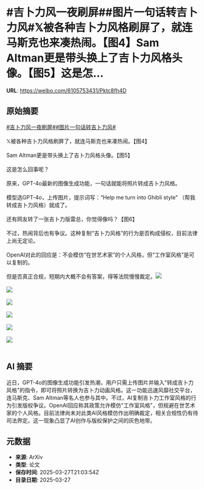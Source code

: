 # #吉卜力风一夜刷屏##图片一句话转吉卜力风#𝕏被各种吉卜力风格刷屏了，就连马斯克也来凑热闹。【图4】Sam Altman更是带头换上了吉卜力风格头像。【图5】这是怎...

**URL**: https://weibo.com/6105753431/Pktc8fh4D

## 原始摘要

<a href="https://m.weibo.cn/search?containerid=231522type%3D1%26t%3D10%26q%3D%23%E5%90%89%E5%8D%9C%E5%8A%9B%E9%A3%8E%E4%B8%80%E5%A4%9C%E5%88%B7%E5%B1%8F%23&amp;extparam=%23%E5%90%89%E5%8D%9C%E5%8A%9B%E9%A3%8E%E4%B8%80%E5%A4%9C%E5%88%B7%E5%B1%8F%23" data-hide=""><span class="surl-text">#吉卜力风一夜刷屏#</span></a><a href="https://m.weibo.cn/search?containerid=231522type%3D1%26t%3D10%26q%3D%23%E5%9B%BE%E7%89%87%E4%B8%80%E5%8F%A5%E8%AF%9D%E8%BD%AC%E5%90%89%E5%8D%9C%E5%8A%9B%E9%A3%8E%23&amp;extparam=%23%E5%9B%BE%E7%89%87%E4%B8%80%E5%8F%A5%E8%AF%9D%E8%BD%AC%E5%90%89%E5%8D%9C%E5%8A%9B%E9%A3%8E%23" data-hide=""><span class="surl-text">#图片一句话转吉卜力风#</span></a><br><br>𝕏被各种吉卜力风格刷屏了，就连马斯克也来凑热闹。【图4】<br><br>Sam Altman更是带头换上了吉卜力风格头像。【图5】<br><br>这是怎么回事呢？<br><br>原来，GPT-4o最新的图像生成功能，一句话就能将照片转成吉卜力风格。<br><br>模型选GPT-4o，上传图片，提示词写：“Help me turn into Ghibli style” （帮我转成吉卜力风格）就成了。<br><br>还有网友转了一张吉卜力版雷总，你觉得像吗？【图6】<br><br>不过，热闹背后也有争议。这种复制“吉卜力风格”的行为是否构成侵权，目前法律上尚无定论。<br><br>OpenAI对此的回应是：不会模仿“在世艺术家”的个人风格，但“工作室风格”是可以复制的。<br><br>但是否真正合规，短期内大概不会有答案，得等法院慢慢裁定。<img style="" src="https://tvax2.sinaimg.cn/large/006Fd7o3gy1hzvf860qhqj30h80fd10d.jpg" referrerpolicy="no-referrer"><br><br><img style="" src="https://tvax2.sinaimg.cn/large/006Fd7o3gy1hzvf86yotjj30h90d0tf9.jpg" referrerpolicy="no-referrer"><br><br><img style="" src="https://tvax3.sinaimg.cn/large/006Fd7o3gy1hzvf88wa8jj30h80f2tfz.jpg" referrerpolicy="no-referrer"><br><br><img style="" src="https://tvax1.sinaimg.cn/large/006Fd7o3gy1hzvf8blrs9j30y80zkkbt.jpg" referrerpolicy="no-referrer"><br><br><img style="" src="https://tvax3.sinaimg.cn/large/006Fd7o3gy1hzvf8bc1wzj30ik0g0771.jpg" referrerpolicy="no-referrer"><br><br><img style="" src="https://tvax4.sinaimg.cn/large/006Fd7o3gy1hzvf8dk4oaj31km16o4qp.jpg" referrerpolicy="no-referrer"><br><br>

## AI 摘要

近日，GPT-4o的图像生成功能引发热潮，用户只需上传图片并输入"转成吉卜力风格"的指令，即可将照片转换为吉卜力动画风格。这一功能迅速风靡社交平台，连马斯克、Sam Altman等名人也参与其中。不过，AI复制吉卜力工作室风格的行为引发版权争议。OpenAI回应称其政策允许模仿"工作室风格"，但规避在世艺术家的个人风格。目前法律尚未对此类AI风格模仿作出明确裁定，相关合规性仍有待司法界定。这一现象凸显了AI创作与版权保护之间的灰色地带。

## 元数据

- **来源**: ArXiv
- **类型**: 论文
- **保存时间**: 2025-03-27T21:03:54Z
- **目录日期**: 2025-03-27
